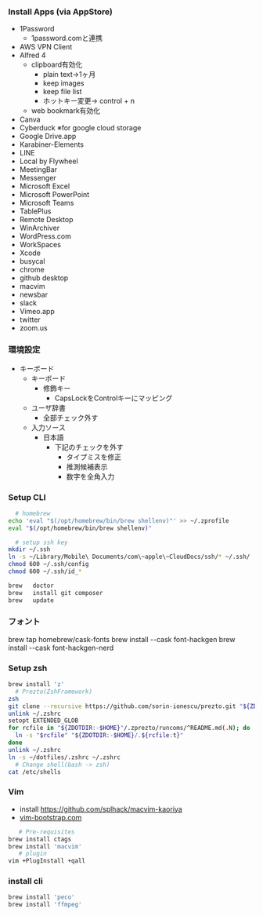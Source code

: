 ### Install Apps (via AppStore)

- 1Password
  - 1password.comと連携
- AWS VPN Client
- Alfred 4
  - clipboard有効化
    - plain text→1ヶ月
    - keep images
    - keep file list
    - ホットキー変更→ control + n
  - web bookmark有効化
- Canva
- Cyberduck ※for google cloud storage
- Google Drive.app
- Karabiner-Elements
- LINE
- Local by Flywheel
- MeetingBar
- Messenger
- Microsoft Excel
- Microsoft PowerPoint
- Microsoft Teams
- TablePlus
- Remote Desktop
- WinArchiver
- WordPress.com
- WorkSpaces
- Xcode
- busycal
- chrome
- github desktop
- macvim
- newsbar
- slack
- Vimeo.app
- twitter
- zoom.us


### 環境設定

- キーボード
  - キーボード
    - 修飾キー
      - CapsLockをControlキーにマッピング
  - ユーザ辞書
    - 全部チェック外す
  - 入力ソース
    - 日本語
      - 下記のチェックを外す
        - タイプミスを修正
        - 推測候補表示
        - 数字を全角入力

### Setup CLI

```sh
  # homebrew
echo 'eval "$(/opt/homebrew/bin/brew shellenv)"' >> ~/.zprofile
eval "$(/opt/homebrew/bin/brew shellenv)"

  # setup ssh key
mkdir ~/.ssh
ln -s ~/Library/Mobile\ Documents/com\~apple\~CloudDocs/ssh/* ~/.ssh/
chmod 600 ~/.ssh/config
chmod 600 ~/.ssh/id_*

brew   doctor
brew   install git composer
brew   update
```

### フォント
brew tap homebrew/cask-fonts
brew install --cask font-hackgen
brew install --cask font-hackgen-nerd


### Setup zsh

```bash
brew install 'z'
  # Prezto(ZshFramework)
zsh
git clone --recursive https://github.com/sorin-ionescu/prezto.git "${ZDOTDIR:-$HOME}/.zprezto"
unlink ~/.zshrc
setopt EXTENDED_GLOB
for rcfile in "${ZDOTDIR:-$HOME}"/.zprezto/runcoms/^README.md(.N); do
  ln -s "$rcfile" "${ZDOTDIR:-$HOME}/.${rcfile:t}"
done
unlink ~/.zshrc
ln -s ~/dotfiles/.zshrc ~/.zshrc
  # Change shell(bash -> zsh)
cat /etc/shells
```


### Vim

- install https://github.com/splhack/macvim-kaoriya
- [vim-bootstrap.com](http://vim-bootstrap.com/)

```bash
   # Pre-requisites
brew install ctags
brew install 'macvim'
   # plugin
vim +PlugInstall +qall
```


### install cli

```bash
brew install 'peco'
brew install 'ffmpeg'
```
